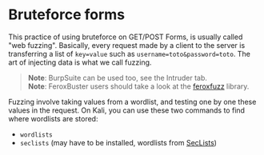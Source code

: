 # Bruteforce forms

<div class="row row-cols-md-2"><div>

This practice of using bruteforce on GET/POST Forms, is usually called "web fuzzing". Basically, every request made by a client to the server is transferring a list of `key=value` such as `username=toto&password=toto`. The art of injecting data is what we call fuzzing.

> **Note**: BurpSuite can be used too, see the Intruder tab.<br>
> **Note**: FeroxBuster users should take a look at the [feroxfuzz](https://github.com/epi052/feroxfuzz/) library.
</div><div>

Fuzzing involve taking values from a wordlist, and testing one by one these values in the request. On Kali, you can use these two commands to find where wordlists are stored:

* `wordlists`
* `seclists` (may have to be installed, wordlists from [SecLists](https://github.com/danielmiessler/SecLists))

</div></div>